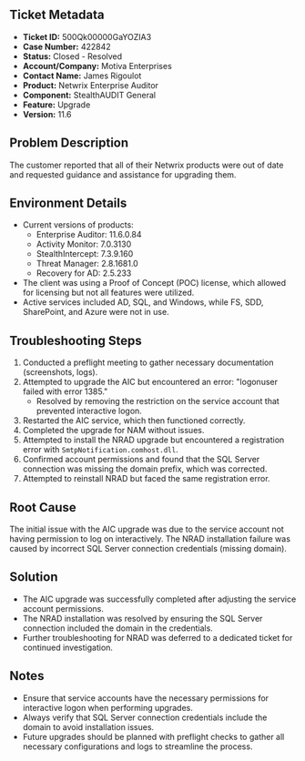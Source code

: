 ## Ticket Metadata
- **Ticket ID:** 500Qk00000GaYOZIA3
- **Case Number:** 422842
- **Status:** Closed - Resolved
- **Account/Company:** Motiva Enterprises
- **Contact Name:** James Rigoulot
- **Product:** Netwrix Enterprise Auditor
- **Component:** StealthAUDIT General
- **Feature:** Upgrade
- **Version:** 11.6

## Problem Description
The customer reported that all of their Netwrix products were out of date and requested guidance and assistance for upgrading them.

## Environment Details
- Current versions of products:
  - Enterprise Auditor: 11.6.0.84
  - Activity Monitor: 7.0.3130
  - StealthIntercept: 7.3.9.160
  - Threat Manager: 2.8.1681.0
  - Recovery for AD: 2.5.233
- The client was using a Proof of Concept (POC) license, which allowed for licensing but not all features were utilized.
- Active services included AD, SQL, and Windows, while FS, SDD, SharePoint, and Azure were not in use.

## Troubleshooting Steps
1. Conducted a preflight meeting to gather necessary documentation (screenshots, logs).
2. Attempted to upgrade the AIC but encountered an error: "logonuser failed with error 1385."
   - Resolved by removing the restriction on the service account that prevented interactive logon.
3. Restarted the AIC service, which then functioned correctly.
4. Completed the upgrade for NAM without issues.
5. Attempted to install the NRAD upgrade but encountered a registration error with `SmtpNotification.comhost.dll`.
6. Confirmed account permissions and found that the SQL Server connection was missing the domain prefix, which was corrected.
7. Attempted to reinstall NRAD but faced the same registration error.

## Root Cause
The initial issue with the AIC upgrade was due to the service account not having permission to log on interactively. The NRAD installation failure was caused by incorrect SQL Server connection credentials (missing domain).

## Solution
- The AIC upgrade was successfully completed after adjusting the service account permissions.
- The NRAD installation was resolved by ensuring the SQL Server connection included the domain in the credentials.
- Further troubleshooting for NRAD was deferred to a dedicated ticket for continued investigation.

## Notes
- Ensure that service accounts have the necessary permissions for interactive logon when performing upgrades.
- Always verify that SQL Server connection credentials include the domain to avoid installation issues.
- Future upgrades should be planned with preflight checks to gather all necessary configurations and logs to streamline the process.